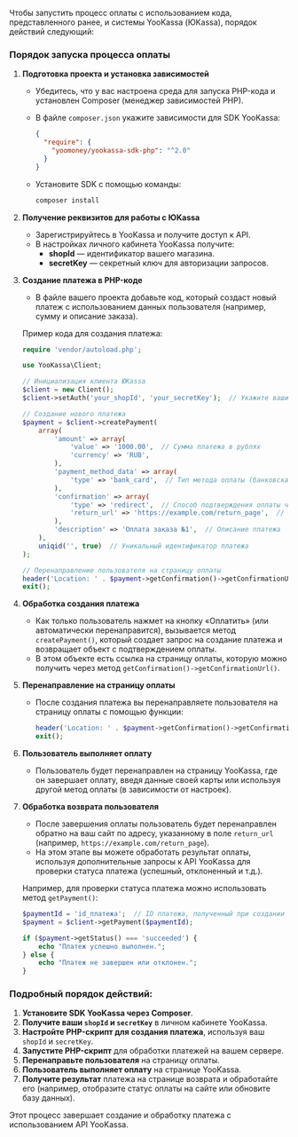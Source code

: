 Чтобы запустить процесс оплаты с использованием кода, представленного ранее, и системы YooKassa (ЮKassa), порядок действий следующий:

### Порядок запуска процесса оплаты

1. **Подготовка проекта и установка зависимостей**
    - Убедитесь, что у вас настроена среда для запуска PHP-кода и установлен Composer (менеджер зависимостей PHP).
    - В файле `composer.json` укажите зависимости для SDK YooKassa:

      ```json
      {
        "require": {
          "yoomoney/yookassa-sdk-php": "^2.0"
        }
      }
      ```

    - Установите SDK с помощью команды:
      ```bash
      composer install
      ```

2. **Получение реквизитов для работы с ЮKassa**
    - Зарегистрируйтесь в YooKassa и получите доступ к API.
    - В настройках личного кабинета YooKassa получите:
        - **shopId** — идентификатор вашего магазина.
        - **secretKey** — секретный ключ для авторизации запросов.

3. **Создание платежа в PHP-коде**
    - В файле вашего проекта добавьте код, который создаст новый платеж с использованием данных пользователя (например, сумму и описание заказа).

   Пример кода для создания платежа:

   ```php
   require 'vendor/autoload.php';

   use YooKassa\Client;

   // Инициализация клиента ЮKassa
   $client = new Client();
   $client->setAuth('your_shopId', 'your_secretKey');  // Укажите ваши shopId и secretKey

   // Создание нового платежа
   $payment = $client->createPayment(
       array(
           'amount' => array(
               'value' => '1000.00',  // Сумма платежа в рублях
               'currency' => 'RUB',
           ),
           'payment_method_data' => array(
               'type' => 'bank_card',  // Тип метода оплаты (банковская карта)
           ),
           'confirmation' => array(
               'type' => 'redirect',  // Способ подтверждения оплаты через перенаправление
               'return_url' => 'https://example.com/return_page',  // URL для возврата после оплаты
           ),
           'description' => 'Оплата заказа №1',  // Описание платежа
       ),
       uniqid('', true)  // Уникальный идентификатор платежа
   );

   // Перенаправление пользователя на страницу оплаты
   header('Location: ' . $payment->getConfirmation()->getConfirmationUrl());
   exit();
   ```

4. **Обработка создания платежа**
    - Как только пользователь нажмет на кнопку «Оплатить» (или автоматически перенаправится), вызывается метод `createPayment()`, который создает запрос на создание платежа и возвращает объект с подтверждением оплаты.
    - В этом объекте есть ссылка на страницу оплаты, которую можно получить через метод `getConfirmation()->getConfirmationUrl()`.

5. **Перенаправление на страницу оплаты**
    - После создания платежа вы перенаправляете пользователя на страницу оплаты с помощью функции:
      ```php
      header('Location: ' . $payment->getConfirmation()->getConfirmationUrl());
      exit();
      ```

6. **Пользователь выполняет оплату**
    - Пользователь будет перенаправлен на страницу YooKassa, где он завершает оплату, введя данные своей карты или используя другой метод оплаты (в зависимости от настроек).

7. **Обработка возврата пользователя**
    - После завершения оплаты пользователь будет перенаправлен обратно на ваш сайт по адресу, указанному в поле `return_url` (например, `https://example.com/return_page`).
    - На этом этапе вы можете обработать результат оплаты, используя дополнительные запросы к API YooKassa для проверки статуса платежа (успешный, отклоненный и т.д.).

   Например, для проверки статуса платежа можно использовать метод `getPayment()`:

   ```php
   $paymentId = 'id_платежа';  // ID платежа, полученный при создании
   $payment = $client->getPayment($paymentId);

   if ($payment->getStatus() === 'succeeded') {
       echo "Платеж успешно выполнен.";
   } else {
       echo "Платеж не завершен или отклонен.";
   }
   ```

### Подробный порядок действий:

1. **Установите SDK YooKassa через Composer**.
2. **Получите ваши `shopId` и `secretKey`** в личном кабинете YooKassa.
3. **Настройте PHP-скрипт для создания платежа**, используя ваш `shopId` и `secretKey`.
4. **Запустите PHP-скрипт** для обработки платежей на вашем сервере.
5. **Перенаправьте пользователя** на страницу оплаты.
6. **Пользователь выполняет оплату** на странице YooKassa.
7. **Получите результат** платежа на странице возврата и обработайте его (например, отобразите статус оплаты на сайте или обновите базу данных).

Этот процесс завершает создание и обработку платежа с использованием API YooKassa.